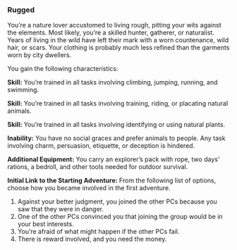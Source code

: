 ### Rugged

<!-- P, ID: 050842 -->

You’re a nature lover accustomed to living rough, pitting your wits against the elements. Most likely, you’re a skilled hunter, gatherer, or naturalist. Years of living in the wild have left their mark with a worn countenance, wild hair, or scars. Your clothing is probably much less refined than the garments worn by city dwellers.

<!-- P, ID: 050843 -->

You gain the following characteristics:

<!-- P, ID: 050844 -->

**Skill:** You’re trained in all tasks involving climbing, jumping, running, and swimming.

<!-- P, ID: 050845 -->

**Skill:** You’re trained in all tasks involving training, riding, or placating natural animals.

<!-- P, ID: 050846 -->

**Skill:** You’re trained in all tasks involving identifying or using natural plants.

<!-- P, ID: 050847 -->

**Inability:** You have no social graces and prefer animals to people. Any task involving charm, persuasion, etiquette, or deception is hindered.

<!-- P, ID: 050848 -->

**Additional Equipment:** You carry an explorer’s pack with rope, two days’ rations, a bedroll, and other tools needed for outdoor survival.

<!-- P, ID: 050849 -->

**Initial Link to the Starting Adventure:** From the following list of options, choose how you became involved in the first adventure.

<!-- L, ID: 050850 -->

1. Against your better judgment, you joined the other PCs because you saw that they were in danger.
2. One of the other PCs convinced you that joining the group would be in your best interests.
3. You’re afraid of what might happen if the other PCs fail.
4. There is reward involved, and you need the money.

<!-- /L -->

